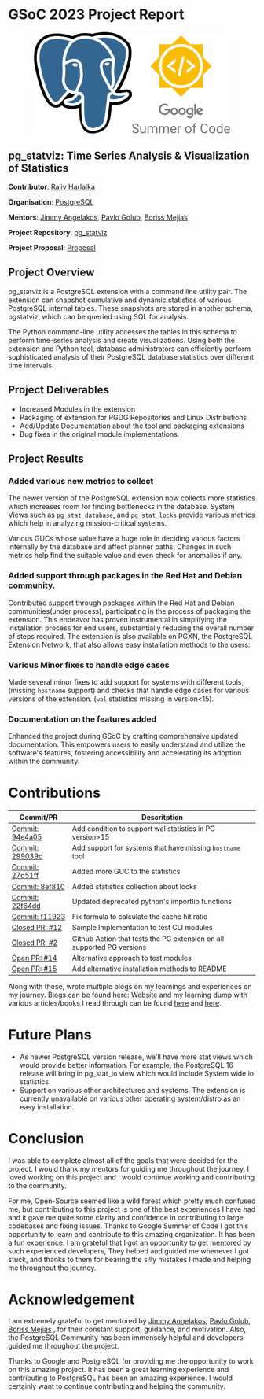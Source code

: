 # GSoC 2023 Project Report
<div align="center">
<img src="./assets/postgresql.png" width="200"/><img src="./assets/gsoc.png" width="200"/> 
</div>

## pg_statviz: Time Series Analysis & Visualization of Statistics

**Contributor**: [Rajiv Harlalka](https://github.com/rajivharlalka)

**Organisation**: [PostgreSQL](https://postgresql.org)

**Mentors**: [Jimmy Angelakos](https://github.com//vyruss), [Pavlo Golub](https://github.com/pashagolub), [Boriss Mejías](https://www.linkedin.com/in/boriss-mej%C3%ADas-4637401)

**Project Repository**: [pg_statviz](https://github.com/vyruss/pg_statviz)

**Project Proposal**: [Proposal](https://docs.google.com/document/d/1vCa7Fukx8IhGxY86P3dY-En9ZYNjb6j2jqyTDe5cHbk/edit?usp=sharing)

## Project Overview

pg_statviz is a PostgreSQL extension with a command line utility pair. The extension can snapshot cumulative and dynamic statistics of various PostgreSQL internal tables. These snapshots are stored in another schema, pgstatviz, which can be queried using SQL for analysis. 

The Python command-line utility accesses the tables in this schema to perform time-series analysis and create visualizations. Using both the extension and Python tool, database administrators can efficiently perform sophisticated analysis of their PostgreSQL database statistics over different time intervals.

## Project Deliverables

- Increased Modules in the extension
- Packaging of extension for PGDG Repositories and Linux Distributions
- Add/Update Documentation about the tool and packaging extensions 
- Bug fixes in the original module implementations. 

## Project Results

### Added various new metrics to collect

The newer version of the PostgreSQL extension now collects more statistics which increases room for finding bottlenecks in the database. System Views such as `pg_stat_database`, and `pg_stat_locks` provide various metrics which help in analyzing mission-critical systems.

Various GUCs whose value have a huge role in deciding various factors internally by the database and affect planner paths. Changes in such metrics help find the suitable value and even check for anomalies if any.

### Added support through packages in the Red Hat and Debian community.

Contributed support through packages within the Red Hat and Debian communities(under process), participating in the process of packaging the extension. This endeavor has proven instrumental in simplifying the installation process for end users, substantially reducing the overall number of steps required. The extension is also available on PGXN, the PostgreSQL Extension Network, that also allows easy installation methods to the users.

### Various Minor fixes to handle edge cases

Made several minor fixes to add support for systems with different tools, (missing `hostname` support) and checks that handle edge cases for various versions of the extension. (`wal` statistics missing in version<15).

### Documentation on the features added

Enhanced the project during GSoC by crafting comprehensive updated documentation. This empowers users to easily understand and utilize the software's features, fostering accessibility and accelerating its adoption within the community.

# Contributions


|Commit/PR|Descritption|
|---|---|
|[Commit: 94e4a05](https://github.com/vyruss/pg_statviz/commit/94e4a054bf06246e4a3a46f220fa0fdc4480d0b2) | Add condition to support wal statistics in PG version>15|
|[Commit: 299039c](https://github.com/vyruss/pg_statviz/commit/299039c481ad349f47b9c1f9df8dcf73e1d6f2b2) | Add support for systems that have missing `hostname` tool|
|[Commit: 27d51ff](https://github.com/vyruss/pg_statviz/commit/27d51ffd5a098b883c4e48b05077d0f1edcc65ab) | Added more GUC to the statistics|
|[Commit: 8ef810](https://github.com/vyruss/pg_statviz/commit/8ef8108e38f571f926627b0203805991e3e2f0bc)| Added statistics collection about locks|
|[Commit: 22f64dd](https://github.com/vyruss/pg_statviz/commit/22f64ddd555ac00114a2d5bd74c945144b62292b)| Updated deprecated python's importlib functions|
|[Commit: f11923](https://github.com/vyruss/pg_statviz/commit/f11923eef12be70244a4d8f8aaccdd45fe4e0ccc)| Fix formula to calculate the cache hit ratio|
|[Closed PR: #12](https://github.com/vyruss/pg_statviz/pull/12)| Sample Implementation to test CLI modules|
|[Closed PR: #2](https://github.com/vyruss/pg_statviz/pull/2)| Github Action that tests the PG extension on all supported PG versions|
|[Open PR: #14](https://github.com/vyruss/pg_statviz/pull/14)| Alternative approach to test modules|
|[Open PR: #15](https://github.com/vyruss/pg_statviz/pull/15)| Add alternative installation methods to README|

Along with these, wrote multiple blogs on my learnings and experiences on my journey. 
Blogs can be found here: [Website](https://rajivharlalka.tech) and my learning dump with various articles/books I read through can be found [here](https://gist.github.com/rajivharlalka/d8283358b8aaf5f8db5c0a7b4bfd909f) and [here](https://gist.github.com/rajivharlalka/f9a54c95eeafeef58734e2006f957fed).

# Future Plans

- As newer PostgreSQL version release, we'll have more stat views which would provide better information. For example, the PostgreSQL 16 release will bring in pg_stat_io view which would include System wide io statistics.
- Support on various other architectures and systems. The extension is currently unavailable on various other operating system/distro as an easy installation.  

# Conclusion

I was able to complete almost all of the goals that were decided for the project. I would thank my mentors for guiding me throughout the journey. I loved working on this project and I would continue working and contributing to the community.

For me, Open-Source seemed like a wild forest which pretty much confused me, but contributing to this project is one of the best experiences I have had and it gave me quite some clarity and confidence in contributing to large codebases and fixing issues. Thanks to Google Summer of Code I got this opportunity to learn and contribute to this amazing organization. It has been a fun experience. I am grateful that I got an opportunity to get mentored by such experienced developers, They helped and guided me whenever I got stuck, and thanks to them for bearing the silly mistakes I made and helping me throughout the journey.

# Acknowledgement

I am extremely grateful to get mentored by [Jimmy Angelakos](https://github.com//vyruss), [Pavlo Golub](https://github.com/pashagolub), [Boriss Mejías](https://www.linkedin.com/in/boriss-mej%C3%ADas-4637401)
, for their constant support, guidance, and motivation. Also, the PostgreSQL Community has been immensely helpful and developers guided me throughout the project.

Thanks to Google and PostgreSQL for providing me the opportunity to work on this amazing project. It has been a great learning experience and contributing to PostgreSQL has been an amazing experience. I would certainly want to continue contributing and helping the community.